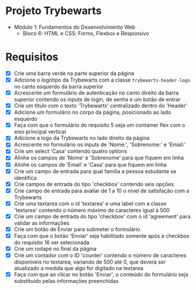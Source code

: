 # Projeto Trybewarts
  - Módulo 1: Fundamentos do Desenvolvimento Web
    - Bloco 6: HTML e CSS: Forms, Flexbox e Responsivo

# Requisitos
- [x] Crie uma barra verde na parte superior da página
- [x] Adicione o logotipo da Trybewarts com a classe `trybewarts-header-logo` no canto esquerdo da barra superior
- [x] Acrescente um formulário de autenticação no canto direito da barra superior contendo os inputs de login, de senha e um botão de entrar
- [x] Crie um título com o texto 'Trybewarts' centralizado dentro do 'Header'
- [x] Adicione um formulário no corpo da página, posicionado ao lado esquerdo
- [x] Faça com que o formulário do requisito 5 seja um container flex com o eixo principal vertical
- [x] Adicione a logo da Trybewarts no lado direito da página
- [x] Acrescente no formulário os inputs de 'Nome:', 'Sobrenome:' e 'Email:'
- [x] Crie um select 'Casa' contendo quatro options
- [x] Alinhe os campos de 'Nome' e 'Sobrenome' para que fiquem em linha
- [x] Alinhe os campos de 'Email' e 'Casa' para que fiquem em linha
- [x] Crie um campo de entrada para qual família a pessoa estudante se identifica
- [x] Crie campos de entrada do tipo 'checkbox' contendo seis opções
- [x] Crie campo de entrada para avaliar de 1 a 10 o nível de satisfação com a Trybewarts
- [x] Crie uma textarea com o id 'textarea' e uma label com a classe 'textarea' contendo o número máximo de caracteres igual à 500
- [x] Crie um campo de entrada do tipo 'checkbox' com o id 'agreement' para validar as informações
- [x] Crie um botão de Enviar para submeter o formulário
- [x] Faça com que o botão 'Enviar' seja habilitado somente após a checkbox do requisito 16 ser selecionada
- [x] Crie um rodapé no final da página
- [x] Crie um contador com o ID 'counter' contendo o número de caracteres disponíveis no textarea, variando de 500 até 0, que deverá ser atualizado a medida que algo for digitado na textarea
- [x] Faça com que ao clicar no botão 'Enviar', o conteúdo do formulário seja substituído pelas informações preenchidas
